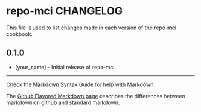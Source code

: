 repo-mci CHANGELOG
==================

This file is used to list changes made in each version of the repo-mci cookbook.

0.1.0
-----
- [your_name] - Initial release of repo-mci

- - -
Check the [Markdown Syntax Guide](http://daringfireball.net/projects/markdown/syntax) for help with Markdown.

The [Github Flavored Markdown page](http://github.github.com/github-flavored-markdown/) describes the differences between markdown on github and standard markdown.
